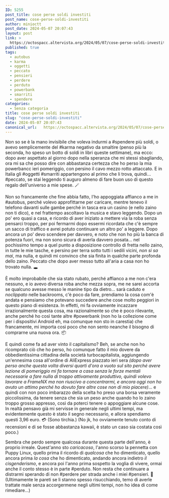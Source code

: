 ```yaml
---
ID: 5255
post_title: cose perse soldi investiti
post_name: cose-perse-soldi-investiti
author: minioctt
post_date: 2024-05-07 20:07:43
layout: post
link: >
  https://octospacc.altervista.org/2024/05/07/cose-perse-soldi-investiti/
published: true
tags:
  - autobus
  - karma
  - oggetti
  - peccato
  - pensieri
  - perdere
  - perduto
  - powerbank
  - smarriti
  - spendere
categories:
  - Senza categoria
title: cose perse soldi investiti
slug: "cose-perse-soldi-investiti"
date: 2024-05-07 20:07:43
canonical_url:   https://octospacc.altervista.org/2024/05/07/cose-perse-soldi-investiti/
---
```

<!-- wp:paragraph -->
<p markdown="1">Non so se è la mano invisibile che voleva indurmi a #spendere più soldi, o avevo semplicemente del #karma negativo da smaltire (penso più la seconda, ho speso un botto di soldi in libri queste settimane), ma ecco: dopo aver aspettato al giorno dopo nella speranza che mi stessi sbagliando, ora mi sa che posso dire con abbastanza certezza che ho perso la mia powerbancc ieri pomeriggio, con persino il cavo mezzo rotto attaccato. E in Italia gli #oggetti #smarriti appartengono al primo che li trova, quindi... #peccato, se stai leggendo ti auguro almeno di fare buon uso di questo regalo dell'universo a mie spese. 🪄</p>
<!-- /wp:paragraph -->

<!-- wp:paragraph -->
<p markdown="1">Non so francamente che fine abbia fatto, l'ho appoggiata affianco a me in #autobus, perché volevo approfittarne per caricare, mentre tenevo il telefono davanti sulle gambe perché in tasca era un casino (e nello zaino non ti dico), e nel frattempo ascoltavo la musica e stavo leggendo. Dopo un po' ero quasi a casa, e ricordo di aver iniziato a mettere via la roba senza pensarci troppo, per poi fermarmi dopo essermi ricordata che c'è sempre un sacco di traffico e avrei potuto continuare un altro po' a leggere. Dopo ancora un po' devo scendere per davvero, e noto che non ho più la banca di potenza fuori, ma non sono sicura di averla davvero posata... nel pochissimo tempo a quel punto a disposizione controllo di fretta nello zaino, in tutte le mie tasche, e persino per terra sotto tutti i sedili vicini, <em>non si sa mai</em>, ma nulla, e quindi mi convinco che sia finita in qualche parte profonda dello zaino. Peccato che dopo aver messo tutto all'aria a casa non ho trovato nulla. 🕳️</p>
<!-- /wp:paragraph -->

<!-- wp:paragraph -->
<p markdown="1">È molto improbabile che sia stato rubato, perché affianco a me non c'era nessuno, e io avevo diversa roba anche mezza sopra, me ne sarei accorta se qualcuno avesse messo le manine tipo da dietro... sarà caduto e <em>noclippato</em> nelle backrooms, c'è poco da fare, prendiamo la cosa com'è andata e pensiamo che potevano succedere anche cose molto peggiori in questo piano di esistenza. In effetti, mi fa ovviamente incazzare irrazionalmente questa cosa, ma razionalmente so che è poco rilevante, anche perché ho così tante altre #powerbank (non ho la collezione come per i dispositivi Android eh, ma comunque non sto in carestia) che francamente, mi importa così poco che non sento neanche il bisogno di comprarne una nuova ora. 📦</p>
<!-- /wp:paragraph -->

<!-- wp:paragraph -->
<p markdown="1">E quindi come fa ad aver vinto il capitalismo? Beh, se anche non ho ricomprato ciò che ho perso, ho comunque fatto il mio dovere da obbedientissima cittadina della società turbocapitalista, aggiungendo un'ennesima cosa all'ordine di AliExpress piazzato ieri sera <em>(dopo aver perso anche questa volta diversi quarti d'ora a vuoto sul sito perché avere lezione di pomeriggio mi fa tornare a casa senza le forze mentali necessarie a fare nulla di troppo attivamente produttivo, quindi volevo lavorare a FrameNX ma non riuscivo a concentrarmi, e ancora oggi non ho avuto un attimo perché ho dovuto fare altre cose non di mio piacere)</em>... e quindi con non poco imbarazzo della scelta ho preso una borsa veramente piccolissima, da tenere senza che sia un peso anche quando ho lo zaino troppo grosso appresso, così da poterci tenere o appoggiare alcune cose. In realtà pensavo già mi servisse in generale negli ultimi tempi, ma evidentemente questo è stato il segno necessario, e allora spendiamo questi 3,96 euro. 💳 (Sono tirchia.) (No jk, ho ovviamente tenuto conto di recensioni e di se fosse abbastanza kawaii, è stato un caso sia costata così poco.)</p>
<!-- /wp:paragraph -->

<!-- wp:paragraph -->
<p markdown="1">Sembra che perdo sempre qualcosa durante questa parte dell'anno, è proprio irreale. Quest'anno sto <em>caricacoso</em>, l'anno scorso la pennetta con Puppy Linux, quello prima il ricordo di <em>qualcosa</em> che ho dimenticato, quello ancora prima <em>la cosa</em> che ho dimenticato, andando ancora indietro <em>il cisgenderismo</em>, e ancora poi l'anno prima sospetto la voglia di vivere, ormai anche il conto stesso è in parte #perduto. Non resta che continuare a distrarmi sperando di non #perdere per strada anche i miei #pensieri. 🍂 (Ultimamente le pareti se li stanno spesso risucchiando, temo di averle trattate male senza accorgermene negli ultimi tempi, non ho idea di come rimediare...)</p>
<!-- /wp:paragraph -->